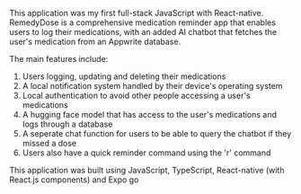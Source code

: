 This application was my first full-stack JavaScript with React-native.
RemedyDose is a comprehensive medication reminder app that enables users to log their medications,
with an added AI chatbot that fetches the user's medication from an Appwrite database.

The main features include:

1) Users logging, updating and deleting their medications
2) A local notification system handled by their device's operating system
3) Local authentication to avoid other people accessing a user's medications
4) A hugging face model that has access to the user's medications and logs through a database
5) A seperate chat function for users to be able to query the chatbot if they missed a dose
6) Users also have a quick reminder command using the 'r' command

This application was built using JavaScript, TypeScript, React-native (with React.js components) and Expo go
